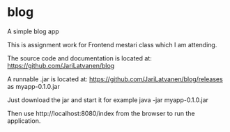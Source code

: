 # blog
A simple blog app

This is assignment work for Frontend mestari class which I am attending.

The source code and documentation is located at: https://github.com/JariLatvanen/blog

A runnable .jar is located at: https://github.com/JariLatvanen/blog/releases as myapp-0.1.0.jar

Just download the jar and start it for example java -jar myapp-0.1.0.jar

Then use http://localhost:8080/index from the browser to run the application.

